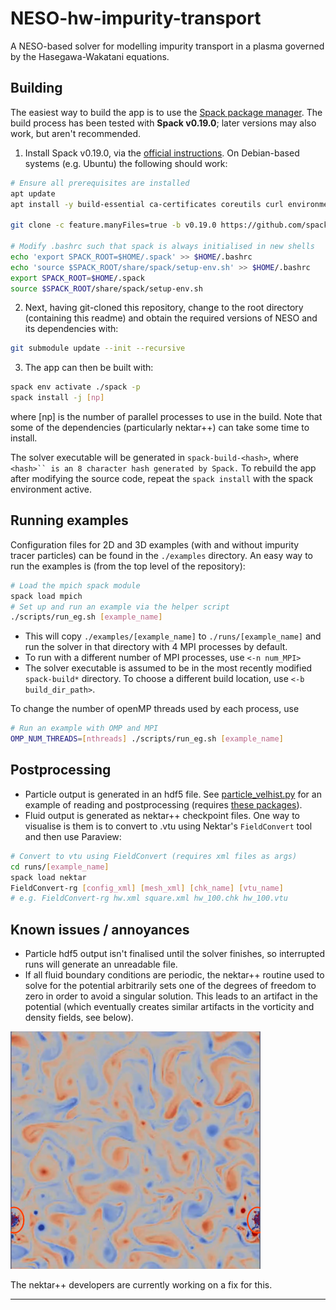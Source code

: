 # NESO-hw-impurity-transport
A NESO-based solver for modelling impurity transport in a plasma governed by the Hasegawa-Wakatani equations.

## Building
The easiest way to build the app is to use the [Spack package manager](https://spack.readthedocs.io/en/latest/index.html).
The build process has been tested with **Spack v0.19.0**; later versions may also work, but aren't recommended.

1. Install Spack v0.19.0, via the [official instructions](https://spack.readthedocs.io/en/latest/getting_started.html#installation).
On Debian-based systems (e.g. Ubuntu) the following should work:

```bash
# Ensure all prerequisites are installed
apt update
apt install -y build-essential ca-certificates coreutils curl environment-modules gfortran git gpg lsb-release python3 python3-distutils python3-venv unzip zip

git clone -c feature.manyFiles=true -b v0.19.0 https://github.com/spack/spack.git $HOME/.spack

# Modify .bashrc such that spack is always initialised in new shells
echo 'export SPACK_ROOT=$HOME/.spack' >> $HOME/.bashrc
echo 'source $SPACK_ROOT/share/spack/setup-env.sh' >> $HOME/.bashrc
export SPACK_ROOT=$HOME/.spack
source $SPACK_ROOT/share/spack/setup-env.sh
```

2. Next, having git-cloned this repository, change to the root directory (containing this readme) and obtain the required versions of NESO and its dependencies with:
```bash
git submodule update --init --recursive
```

3. The app can then be built with:
```bash
spack env activate ./spack -p
spack install -j [np]
```

where \[np\] is the number of parallel processes to use in the build.
Note that some of the dependencies (particularly nektar++) can take some time to install.

The solver executable will be generated in `spack-build-<hash>`, where `<hash>`` is an 8 character hash generated by Spack.`
To rebuild the app after modifying the source code, repeat the `spack install` with the spack environment active.

## Running examples
Configuration files for 2D and 3D examples (with and without impurity tracer particles) can be found in the `./examples` directory.
An easy way to run the examples is (from the top level of the repository):
```bash
# Load the mpich spack module
spack load mpich
# Set up and run an example via the helper script
./scripts/run_eg.sh [example_name]
```

- This will copy `./examples/[example_name]` to `./runs/[example_name]` and run the solver in that directory with 4 MPI processes by default.
- To run with a different number of MPI processes, use `<-n num_MPI> `
- The solver executable is assumed to be in the most recently modified `spack-build*` directory. To choose a different build location, use `<-b build_dir_path>`.

To change the number of openMP threads used by each process, use
```bash
# Run an example with OMP and MPI
OMP_NUM_THREADS=[nthreads] ./scripts/run_eg.sh [example_name]
```

## Postprocessing
- Particle output is generated in an hdf5 file. See [particle_velhist.py](./postproc/particle_velhist.py) for an example of reading and postprocessing (requires [these packages](./postproc/requirements.txt)).
- Fluid output is generated as nektar++ checkpoint files. One way to visualise is them is to convert to .vtu using Nektar's `FieldConvert` tool and then use Paraview:
```bash
# Convert to vtu using FieldConvert (requires xml files as args)
cd runs/[example_name]
spack load nektar
FieldConvert-rg [config_xml] [mesh_xml] [chk_name] [vtu_name]
# e.g. FieldConvert-rg hw.xml square.xml hw_100.chk hw_100.vtu
``` 

## Known issues / annoyances

- Particle hdf5 output isn't finalised until the solver finishes, so interrupted runs will generate an unreadable file.
- If all fluid boundary conditions are periodic, the nektar++ routine used to solve for the potential arbitrarily sets one of the degrees of freedom to zero in order to avoid a singular solution.  This leads to an artifact in the potential (which eventually creates similar artifacts in the vorticity and density fields, see below).

<img src="./docs/img/phi_artifact.png" center="left" width="400">

The nektar++ developers are currently working on a fix for this.

---
